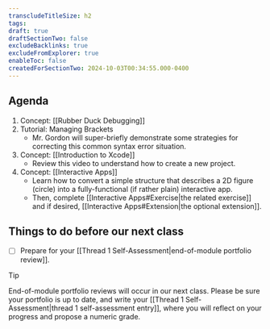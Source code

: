 ```yaml
---
transcludeTitleSize: h2
tags:
draft: true
draftSectionTwo: false
excludeBacklinks: true
excludeFromExplorer: true
enableToc: false
createdForSectionTwo: 2024-10-03T00:34:55.000-0400
---
```

## Agenda
1. Concept: [[Rubber Duck Debugging]]
2. Tutorial: Managing Brackets
	- Mr. Gordon will super-briefly demonstrate some strategies for correcting this common syntax error situation.
3. Concept: [[Introduction to Xcode]]
	- Review this video to understand how to create a new project.
4. Concept: [[Interactive Apps]]
	- Learn how to convert a simple structure that describes a 2D figure (circle) into a fully-functional (if rather plain) interactive app.
	- Then, complete [[Interactive Apps#Exercise|the related exercise]] and if desired, [[Interactive Apps#Extension|the optional extension]].

## Things to do before our next class
- [ ] Prepare for your [[Thread 1 Self-Assessment|end-of-module portfolio review]].

> [!TIP]
> 
> End-of-module portfolio reviews will occur in our next class. Please be sure your portfolio is up to date, and write your [[Thread 1 Self-Assessment|thread 1 self-assessment entry]], where you will reflect on your progress and propose a numeric grade.